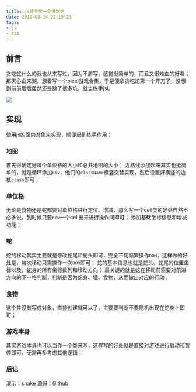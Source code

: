 ```yaml
---
title: js练手写一个贪吃蛇
date: 2019-08-14 22:15:23
tags:
- js
- css
---
```

## 前言
贪吃蛇什么的我也从来写过，因为不屑写，感觉挺简单的，而且又很难血的好看；那天心血来潮，想着写一个pixel游戏合集，于是便拿贪吃蛇第一个开刀了，没想到前前后后居然还是跳了很多坑，就当练手jsl。

<!-- more -->

![](snake.png)

## 实现
使用js的面向对象来实现，顺便起到练手作用；

### 地图
首先得确定好每个单位格的大小和总共地图的大小；
方格线添加起来其实也挺简单的，就是循环添加`div`，他们的`className`横竖交替实现，然后设置好横竖的边框`class`即可；

### 单位格
无论是食物还是蛇都要对单位格进行定位、增减，那么写一个cell类的好处自然不必多说，到时候只要`new`一个cell出来进行操作间即可；
添加基础坐标信息和增减功能；

### 蛇
蛇的移动其实主要就是修改蛇尾和蛇头即可，完全不用频繁操作`DOM`，这样做的好处是，每次移动只需操作一次`DOM`即可；
蛇的基本信息也就是蛇头、蛇尾的位置坐标以及，蛇身的所有坐标数列和移动方向；
最关键的就是蛇在移动前需要对前进方向的下一格判断，判断是否为蛇身、墙、食物，从而做出对应的行动；

### 食物
这个并没有写成对象，直接创建就可以了，主要要判断不要随机出现在蛇身上即可；

### 游戏本身
其实游戏本身也可以当作一个类来写，这样写的好处就是直接对游戏进行启动和暂停即可，无需再多考虑其他逻辑；

### 后记
演示：[snake](https://xiannvjiadexiaogouzi.github.io/demo/%E8%B4%AA%E5%90%83%E8%9B%87/snake.html)
源码：[Github](https://github.com/xiannvjiadexiaogouzi/demo/blob/master/%E8%B4%AA%E5%90%83%E8%9B%87/snake.html)